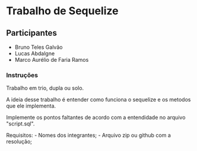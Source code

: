 # Trabalho de Sequelize



## **Participantes**

 * Bruno Teles Galvão
 * Lucas Abdalgne
 * Marco Aurélio de Faria Ramos



### Instruções

Trabalho em trio, dupla ou solo. 

A ideia desse trabalho é entender como funciona o sequelize e os metodos que ele implementa.

Implemente os pontos faltantes de acordo com a entendidade no arquivo "script.sql". 

Requisitos:
    - Nomes dos integrantes;
    - Arquivo zip ou github com a resolução;

